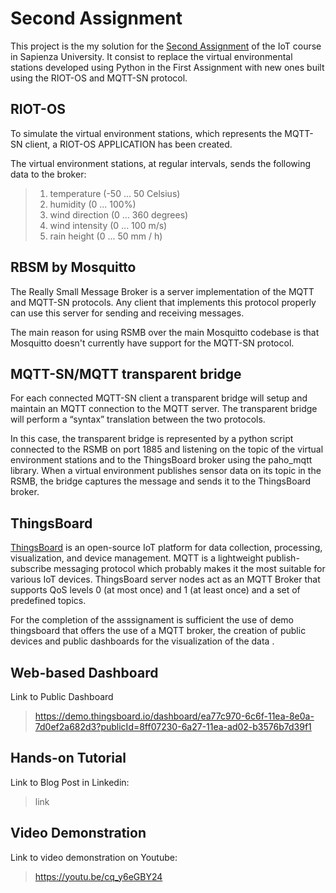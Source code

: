 # Second Assignment
This project is the my solution for the [Second Assignment](http://ichatz.me/Site/InternetOfThings2020-Assignment2) of the IoT course in Sapienza University. It consist to replace the virtual environmental stations developed using Python in the First Assignment with new ones built using the RIOT-OS and MQTT-SN protocol.
## RIOT-OS
To simulate the virtual environment stations, which represents the MQTT-SN client, a RIOT-OS APPLICATION has been created. 


The virtual environment stations, at regular intervals, sends the following data to the broker:
> 1.  temperature (-50 ... 50 Celsius)
>2.  humidity (0 ... 100%)
>3.  wind direction (0 ... 360 degrees)
>4.  wind intensity (0 ... 100 m/s)
>5.  rain height (0 ... 50 mm / h)


## RBSM by Mosquitto
The Really Small Message Broker is a server implementation of the MQTT and MQTT-SN protocols. Any client that implements this protocol properly can use this server for sending and receiving messages.

The main reason for using RSMB over the main Mosquitto codebase is that Mosquitto doesn't currently have support for the MQTT-SN protocol.


## MQTT-SN/MQTT transparent bridge
For each connected MQTT-SN client a transparent bridge will setup and maintain an MQTT connection to the MQTT server. The transparent bridge will perform a “syntax” translation between the two protocols.

In this case, the transparent bridge is represented by a python script connected to the RSMB on port 1885 and listening on the topic of the virtual environment stations and to the ThingsBoard broker using the paho_mqtt library. When a virtual environment publishes sensor data on its topic in the RSMB, the bridge captures the message and sends it to the ThingsBoard broker.


## ThingsBoard
[ThingsBoard](https://thingsboard.io) is an open-source IoT platform for data collection, processing, visualization, and device management. MQTT is a lightweight publish-subscribe messaging protocol which probably makes it the most suitable for various IoT devices. ThingsBoard server nodes act as an MQTT Broker that supports QoS levels 0 (at most once) and 1 (at least once) and a set of predefined topics.

For the completion of the asssignament is sufficient the use of demo thingsboard that offers the use of a MQTT broker, the creation of public devices and public dashboards for the visualization of the data .

##  Web-based Dashboard
Link to Public Dashboard
>https://demo.thingsboard.io/dashboard/ea77c970-6c6f-11ea-8e0a-7d0ef2a682d3?publicId=8ff07230-6a27-11ea-ad02-b3576b7d39f1

## Hands-on Tutorial
Link to Blog Post in Linkedin: 
>link

## Video Demonstration
Link to video demonstration on Youtube:
>https://youtu.be/cq_y6eGBY24
